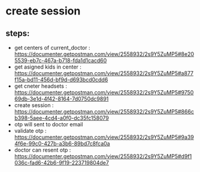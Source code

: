 # create session
## steps: 
* get centers of current_doctor : https://documenter.getpostman.com/view/2558932/2s9Y5ZuMP5#8e205539-eb7c-467a-b718-fda1d1cacd60
* get asigned kids in center : https://documenter.getpostman.com/view/2558932/2s9Y5ZuMP5#a877f15a-bd11-456d-bf9d-d693bcd0cdd6
* get cneter headsets : https://documenter.getpostman.com/view/2558932/2s9Y5ZuMP5#975069db-3e1d-4f42-8164-7d0750dc9891
* create session : https://documenter.getpostman.com/view/2558932/2s9Y5ZuMP5#866cb398-5aee-4cd4-a0f0-dc35fc158079
* otp will sent to doctor email 
* validate otp : https://documenter.getpostman.com/view/2558932/2s9Y5ZuMP5#9a394f6e-99c0-427b-a3b6-89bd7c8fca0a
* doctor can resent otp : https://documenter.getpostman.com/view/2558932/2s9Y5ZuMP5#d9f1036c-fad6-42b6-9f19-223719804de7